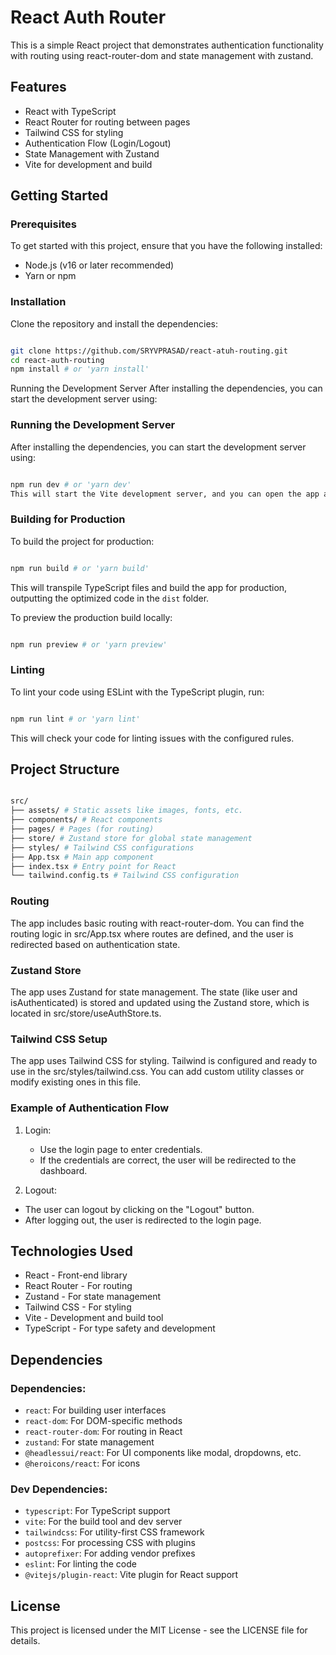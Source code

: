 # React Auth Router

This is a simple React project that demonstrates authentication functionality with routing using react-router-dom and state management with zustand.

## Features

- React with TypeScript
- React Router for routing between pages
- Tailwind CSS for styling
- Authentication Flow (Login/Logout)
- State Management with Zustand
- Vite for development and build

## Getting Started

### Prerequisites

To get started with this project, ensure that you have the following installed:

- Node.js (v16 or later recommended)
- Yarn or npm

### Installation

Clone the repository and install the dependencies:

```bash

git clone https://github.com/SRYVPRASAD/react-atuh-routing.git
cd react-auth-routing
npm install # or 'yarn install'
```
Running the Development Server
After installing the dependencies, you can start the development server using:


### Running the Development Server

After installing the dependencies, you can start the development server using:

```bash

npm run dev # or 'yarn dev'
This will start the Vite development server, and you can open the app at http://localhost:3000.

```

### Building for Production

To build the project for production:

```bash

npm run build # or 'yarn build'
```

This will transpile TypeScript files and build the app for production, outputting the optimized code in the `dist` folder.

To preview the production build locally:

```bash

npm run preview # or 'yarn preview'
```

### Linting

To lint your code using ESLint with the TypeScript plugin, run:

```bash

npm run lint # or 'yarn lint'
```

This will check your code for linting issues with the configured rules.

## Project Structure

```bash

src/
├── assets/ # Static assets like images, fonts, etc.
├── components/ # React components
├── pages/ # Pages (for routing)
├── store/ # Zustand store for global state management
├── styles/ # Tailwind CSS configurations
├── App.tsx # Main app component
├── index.tsx # Entry point for React
└── tailwind.config.ts # Tailwind CSS configuration
```

### Routing

The app includes basic routing with react-router-dom. You can find the routing logic in src/App.tsx where routes are defined, and the user is redirected based on authentication state.

### Zustand Store

The app uses Zustand for state management. The state (like user and isAuthenticated) is stored and updated using the Zustand store, which is located in src/store/useAuthStore.ts.

### Tailwind CSS Setup

The app uses Tailwind CSS for styling. Tailwind is configured and ready to use in the src/styles/tailwind.css. You can add custom utility classes or modify existing ones in this file.

### Example of Authentication Flow

1. Login:

   - Use the login page to enter credentials.
   - If the credentials are correct, the user will be redirected to the dashboard.

2. Logout:

- The user can logout by clicking on the "Logout" button.
- After logging out, the user is redirected to the login page.

## Technologies Used

- React - Front-end library
- React Router - For routing
- Zustand - For state management
- Tailwind CSS - For styling
- Vite - Development and build tool
- TypeScript - For type safety and development

## Dependencies

### Dependencies:

- `react`: For building user interfaces
- `react-dom`: For DOM-specific methods
- `react-router-dom`: For routing in React
- `zustand`: For state management
- `@headlessui/react`: For UI components like modal, dropdowns, etc.
- `@heroicons/react`: For icons

### Dev Dependencies:

- `typescript`: For TypeScript support
- `vite`: For the build tool and dev server
- `tailwindcss`: For utility-first CSS framework
- `postcss`: For processing CSS with plugins
- `autoprefixer`: For adding vendor prefixes
- `eslint`: For linting the code
- `@vitejs/plugin-react`: Vite plugin for React support

## License

This project is licensed under the MIT License - see the LICENSE file for details.
